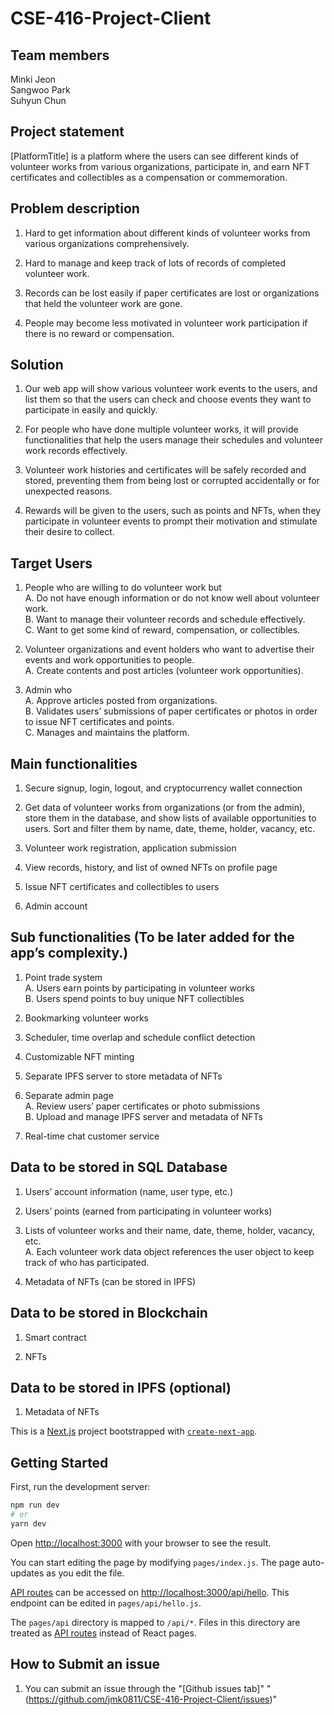 # CSE-416-Project-Client



## Team members
Minki Jeon  
Sangwoo Park  
Suhyun Chun  



## Project statement
[PlatformTitle] is a platform where the users can see different kinds of volunteer works from various organizations, participate in, and earn NFT certificates and collectibles as a compensation or commemoration.



## Problem description

1.  Hard to get information about different kinds of volunteer works from various organizations comprehensively.

2.  Hard to manage and keep track of lots of records of completed volunteer work.

3.	Records can be lost easily if paper certificates are lost or organizations that held the volunteer work are gone.

4.	People may become less motivated in volunteer work participation if there is no reward or compensation.



## Solution

1.  Our web app will show various volunteer work events to the users, and list them so that the users can check and choose events they want to participate in easily and quickly.

2.  For people who have done multiple volunteer works, it will provide functionalities that help the users manage their schedules and volunteer work records effectively.

3.  Volunteer work histories and certificates will be safely recorded and stored, preventing them from being lost or corrupted accidentally or for unexpected reasons.

4.  Rewards will be given to the users, such as points and NFTs, when they participate in volunteer events to prompt their motivation and stimulate their desire to collect.



## Target Users

1.	People who are willing to do volunteer work but  
  A.	Do not have enough information or do not know well about volunteer work.  
  B.	Want to manage their volunteer records and schedule effectively.  
  C.	Want to get some kind of reward, compensation, or collectibles.  
  
2.	Volunteer organizations and event holders who want to advertise their events and work opportunities to people.  
  A.	Create contents and post articles (volunteer work opportunities).  

3.	Admin who  
  A.	Approve articles posted from organizations.  
  B.	Validates users’ submissions of paper certificates or photos in order to issue NFT certificates and points.  
  C.	Manages and maintains the platform.  



## Main functionalities

1.	Secure signup, login, logout, and cryptocurrency wallet connection

2.	Get data of volunteer works from organizations (or from the admin), store them in the database, and show lists of available opportunities to users. Sort and filter them by name, date, theme, holder, vacancy, etc.

3.	Volunteer work registration, application submission

4.	View records, history, and list of owned NFTs on profile page

5.	Issue NFT certificates and collectibles to users

6.	Admin account



## Sub functionalities (To be later added for the app’s complexity.)

1.	Point trade system  
  A.	Users earn points by participating in volunteer works  
  B.	Users spend points to buy unique NFT collectibles  

2.	Bookmarking volunteer works

3.	Scheduler, time overlap and schedule conflict detection

4.	Customizable NFT minting

5.	Separate IPFS server to store metadata of NFTs

6.	Separate admin page  
  A.	Review users’ paper certificates or photo submissions  
  B.	Upload and manage IPFS server and metadata of NFTs  

7.	Real-time chat customer service



## Data to be stored in SQL Database

1.	Users’ account information (name, user type, etc.)

2.	Users’ points (earned from participating in volunteer works)

3.	Lists of volunteer works and their name, date, theme, holder, vacancy, etc.  
  A.  Each volunteer work data object references the user object to keep track of who has participated.  

4.	Metadata of NFTs (can be stored in IPFS)



## Data to be stored in Blockchain

1.	Smart contract

2.	NFTs



## Data to be stored in IPFS (optional)

1.	Metadata of NFTs



This is a [Next.js](https://nextjs.org/) project bootstrapped with [`create-next-app`](https://github.com/vercel/next.js/tree/canary/packages/create-next-app).

## Getting Started

First, run the development server:

```bash
npm run dev
# or
yarn dev
```

Open [http://localhost:3000](http://localhost:3000) with your browser to see the result.

You can start editing the page by modifying `pages/index.js`. The page auto-updates as you edit the file.

[API routes](https://nextjs.org/docs/api-routes/introduction) can be accessed on [http://localhost:3000/api/hello](http://localhost:3000/api/hello). This endpoint can be edited in `pages/api/hello.js`.

The `pages/api` directory is mapped to `/api/*`. Files in this directory are treated as [API routes](https://nextjs.org/docs/api-routes/introduction) instead of React pages.

 ## How to Submit an issue
1. You can submit an issue through the "[Github issues tab]" "(https://github.com/jmk0811/CSE-416-Project-Client/issues)"
